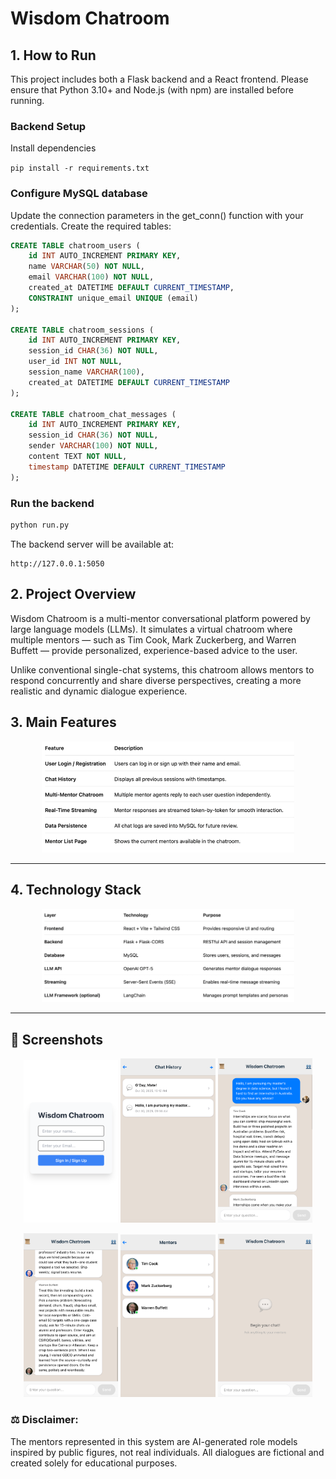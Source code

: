 # Wisdom Chatroom

## 1. How to Run

This project includes both a Flask backend and a React frontend.
Please ensure that Python 3.10+ and Node.js (with npm) are installed before running.

### Backend Setup
Install dependencies

`pip install -r requirements.txt`

### Configure MySQL database
Update the connection parameters in the get_conn() function with your credentials.
Create the required tables:
```SQL
CREATE TABLE chatroom_users (
    id INT AUTO_INCREMENT PRIMARY KEY,
    name VARCHAR(50) NOT NULL,
    email VARCHAR(100) NOT NULL,
    created_at DATETIME DEFAULT CURRENT_TIMESTAMP,
    CONSTRAINT unique_email UNIQUE (email)
);

CREATE TABLE chatroom_sessions (
    id INT AUTO_INCREMENT PRIMARY KEY,
    session_id CHAR(36) NOT NULL,
    user_id INT NOT NULL,
    session_name VARCHAR(100),
    created_at DATETIME DEFAULT CURRENT_TIMESTAMP
);

CREATE TABLE chatroom_chat_messages (
    id INT AUTO_INCREMENT PRIMARY KEY,
    session_id CHAR(36) NOT NULL,
    sender VARCHAR(100) NOT NULL,
    content TEXT NOT NULL,
    timestamp DATETIME DEFAULT CURRENT_TIMESTAMP
);
```


### Run the backend
```bash
python run.py
```
The backend server will be available at:
```angular2html
http://127.0.0.1:5050
```

## 2. Project Overview

Wisdom Chatroom is a multi-mentor conversational platform powered by large language models (LLMs).
It simulates a virtual chatroom where multiple mentors — such as Tim Cook, Mark Zuckerberg, and Warren Buffett — provide personalized, experience-based advice to the user.

Unlike conventional single-chat systems, this chatroom allows mentors to respond concurrently and share diverse perspectives, creating a more realistic and dynamic dialogue experience.

## 3. Main Features

<p align="center">
  <img src="img/img.png" alt="Main Features" width="80%">
</p>

---

## 4. Technology Stack

<p align="center">
  <img src="img/img_1.png" alt="Technology Stack" width="80%">
</p>

---

## 📸 Screenshots

<p align="center">
  <img src="img/img_2.png" alt="Screenshot 1" width="30%">
  <img src="img/img_3.png" alt="Screenshot 2" width="30%">
  <img src="img/img_4.png" alt="Screenshot 3" width="30%">
</p>

<p align="center">
  <img src="img/img_5.png" alt="Screenshot 4" width="30%">
  <img src="img/img_6.png" alt="Screenshot 5" width="30%">
  <img src="img/img_7.png" alt="Screenshot 6" width="30%">
</p>

### ⚖️ Disclaimer:
The mentors represented in this system are AI-generated role models inspired by public figures, not real individuals.
All dialogues are fictional and created solely for educational purposes.
